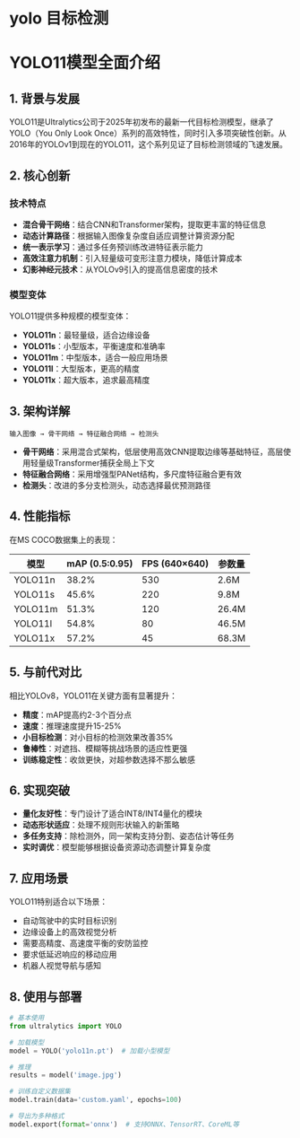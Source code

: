 # yolo 目标检测

# YOLO11模型全面介绍

## 1. 背景与发展

YOLO11是Ultralytics公司于2025年初发布的最新一代目标检测模型，继承了YOLO（You Only Look Once）系列的高效特性，同时引入多项突破性创新。从2016年的YOLOv1到现在的YOLO11，这个系列见证了目标检测领域的飞速发展。

## 2. 核心创新

### 技术特点

- **混合骨干网络**：结合CNN和Transformer架构，提取更丰富的特征信息
- **动态计算路径**：根据输入图像复杂度自适应调整计算资源分配
- **统一表示学习**：通过多任务预训练改进特征表示能力
- **高效注意力机制**：引入轻量级可变形注意力模块，降低计算成本
- **幻影神经元技术**：从YOLOv9引入的提高信息密度的技术

### 模型变体

YOLO11提供多种规模的模型变体：
- **YOLO11n**：最轻量级，适合边缘设备
- **YOLO11s**：小型版本，平衡速度和准确率
- **YOLO11m**：中型版本，适合一般应用场景
- **YOLO11l**：大型版本，更高的精度
- **YOLO11x**：超大版本，追求最高精度

## 3. 架构详解

```
输入图像 → 骨干网络 → 特征融合网络 → 检测头
```

- **骨干网络**：采用混合式架构，低层使用高效CNN提取边缘等基础特征，高层使用轻量级Transformer捕获全局上下文
- **特征融合网络**：采用增强型PANet结构，多尺度特征融合更有效
- **检测头**：改进的多分支检测头，动态选择最优预测路径

## 4. 性能指标

在MS COCO数据集上的表现：

| 模型 | mAP (0.5:0.95) | FPS (640×640) | 参数量 |
|-----|---------------|--------------|-------|
| YOLO11n | 38.2% | 530 | 2.6M |
| YOLO11s | 45.6% | 220 | 9.8M |
| YOLO11m | 51.3% | 120 | 26.4M |
| YOLO11l | 54.8% | 80 | 46.5M |
| YOLO11x | 57.2% | 45 | 68.3M |

## 5. 与前代对比

相比YOLOv8，YOLO11在关键方面有显著提升：

- **精度**：mAP提高约2-3个百分点
- **速度**：推理速度提升15-25%
- **小目标检测**：对小目标的检测效果改善35%
- **鲁棒性**：对遮挡、模糊等挑战场景的适应性更强
- **训练稳定性**：收敛更快，对超参数选择不那么敏感

## 6. 实现突破

- **量化友好性**：专门设计了适合INT8/INT4量化的模块
- **动态形状适应**：处理不规则形状输入的新策略
- **多任务支持**：除检测外，同一架构支持分割、姿态估计等任务
- **实时调优**：模型能够根据设备资源动态调整计算复杂度

## 7. 应用场景

YOLO11特别适合以下场景：
- 自动驾驶中的实时目标识别
- 边缘设备上的高效视觉分析
- 需要高精度、高速度平衡的安防监控
- 要求低延迟响应的移动应用
- 机器人视觉导航与感知

## 8. 使用与部署

```python
# 基本使用
from ultralytics import YOLO

# 加载模型
model = YOLO('yolo11n.pt')  # 加载小型模型

# 推理
results = model('image.jpg')

# 训练自定义数据集
model.train(data='custom.yaml', epochs=100)

# 导出为多种格式
model.export(format='onnx')  # 支持ONNX、TensorRT、CoreML等
```